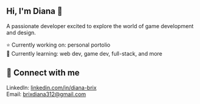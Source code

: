 ## Hi, I'm Diana 🐚
A passionate developer excited to explore the world of game development and design.  

:star: Currently working on: personal portolio  
🌸 Currently learning: web dev, game dev, full-stack, and more  
## :dizzy: Connect with me
LinkedIn: [linkedin.com/in/diana-brix](https://www.linkedin.com/in/diana-brix-9465a3265/)  
Email: [brixdiana312@gmail.com](brixdiana312@gmail.com)


<!--
**brix-diana/brix-diana** is a ✨ _special_ ✨ repository because its `README.md` (this file) appears on your GitHub profile.

Here are some ideas to get you started:

- 🔭 I’m currently working on ...
- 🌱 I’m currently learning ...
- 👯 I’m looking to collaborate on ...
- 🤔 I’m looking for help with ...
- 💬 Ask me about ...
- 📫 How to reach me: ...
- 😄 Pronouns: ...
- ⚡ Fun fact: ...
-->

